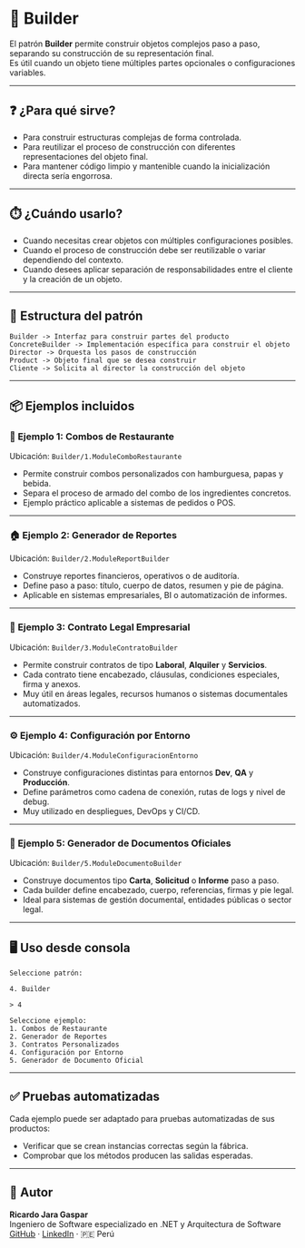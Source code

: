 # 🧱 Builder

El patrón **Builder** permite construir objetos complejos paso a paso, separando su construcción de su representación final.  
Es útil cuando un objeto tiene múltiples partes opcionales o configuraciones variables.

---

## ❓ ¿Para qué sirve?

- Para construir estructuras complejas de forma controlada.
- Para reutilizar el proceso de construcción con diferentes representaciones del objeto final.
- Para mantener código limpio y mantenible cuando la inicialización directa sería engorrosa.

---

## ⏱️ ¿Cuándo usarlo?

- Cuando necesitas crear objetos con múltiples configuraciones posibles.
- Cuando el proceso de construcción debe ser reutilizable o variar dependiendo del contexto.
- Cuando desees aplicar separación de responsabilidades entre el cliente y la creación de un objeto.

---

## 📁 Estructura del patrón

```
Builder -> Interfaz para construir partes del producto
ConcreteBuilder -> Implementación específica para construir el objeto
Director -> Orquesta los pasos de construcción
Product -> Objeto final que se desea construir
Cliente -> Solicita al director la construcción del objeto
```

---

## 📦 Ejemplos incluidos

### 🍔 Ejemplo 1: Combos de Restaurante
Ubicación: `Builder/1.ModuleComboRestaurante`

- Permite construir combos personalizados con hamburguesa, papas y bebida.
- Separa el proceso de armado del combo de los ingredientes concretos.
- Ejemplo práctico aplicable a sistemas de pedidos o POS.

---

### 🏠 Ejemplo 2: Generador de Reportes
Ubicación: `Builder/2.ModuleReportBuilder`

- Construye reportes financieros, operativos o de auditoría.
- Define paso a paso: título, cuerpo de datos, resumen y pie de página.
- Aplicable en sistemas empresariales, BI o automatización de informes.

---

### 📃 Ejemplo 3: Contrato Legal Empresarial
Ubicación: `Builder/3.ModuleContratoBuilder`

- Permite construir contratos de tipo **Laboral**, **Alquiler** y **Servicios**.
- Cada contrato tiene encabezado, cláusulas, condiciones especiales, firma y anexos.
- Muy útil en áreas legales, recursos humanos o sistemas documentales automatizados.

---

### ⚙️ Ejemplo 4: Configuración por Entorno
Ubicación: `Builder/4.ModuleConfiguracionEntorno`

- Construye configuraciones distintas para entornos **Dev**, **QA** y **Producción**.
- Define parámetros como cadena de conexión, rutas de logs y nivel de debug.
- Muy utilizado en despliegues, DevOps y CI/CD.

---

### 📄 Ejemplo 5: Generador de Documentos Oficiales
Ubicación: `Builder/5.ModuleDocumentoBuilder`

- Construye documentos tipo **Carta**, **Solicitud** o **Informe** paso a paso.
- Cada builder define encabezado, cuerpo, referencias, firmas y pie legal.
- Ideal para sistemas de gestión documental, entidades públicas o sector legal.

---

## 🖥️ Uso desde consola

```
Seleccione patrón:

4. Builder

> 4

Seleccione ejemplo:
1. Combos de Restaurante
2. Generador de Reportes
3. Contratos Personalizados
4. Configuración por Entorno
5. Generador de Documento Oficial
```

---

## ✅ Pruebas automatizadas

Cada ejemplo puede ser adaptado para pruebas automatizadas de sus productos:
- Verificar que se crean instancias correctas según la fábrica.
- Comprobar que los métodos producen las salidas esperadas.

---


## 👤 Autor

**Ricardo Jara Gaspar**  
Ingeniero de Software especializado en .NET y Arquitectura de Software  
[GitHub](https://github.com/RJARAG-92) · [LinkedIn](https://www.linkedin.com/in/ricardo-jara-gaspar-b7a515265/) · 🇵🇪 Perú